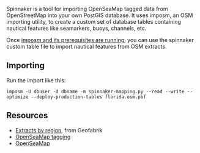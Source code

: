 Spinnaker is a tool for importing OpenSeaMap tagged data from OpenStreetMap into your own PostGIS database. It uses imposm, an OSM importing utility, to create a custom set of database tables containing nautical features like seamarkers, buoys, channels, etc. 

Once [imposm and its prerequisites are running](http://imposm.org/docs/imposm/latest/install.html), you can use the spinnaker custom table file to import nautical features from OSM extracts.

## Importing

Run the import like this:

    imposm -U dbuser -d dbname -m spinnaker-mapping.py --read --write --optimize --deploy-production-tables florida.osm.pbf

## Resources

* [Extracts by region](http://download.geofabrik.de/openstreetmap/), from Geofabrik
* [OpenSeaMap tagging](http://wiki.openstreetmap.org/wiki/Openseamap/Seamark_Tag_Values)
* [OpenSeaMap](http://www.openseamap.org/)